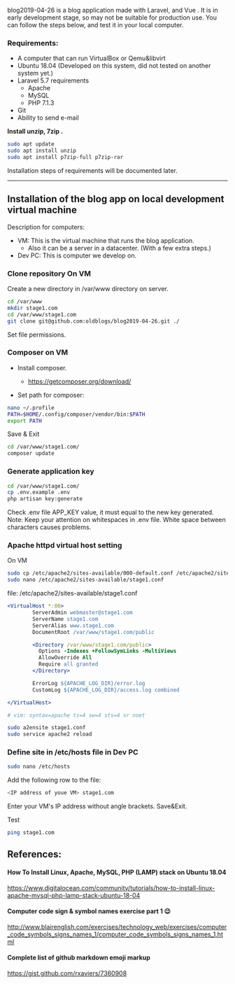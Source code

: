 blog2019-04-26 is a blog application made with Laravel, and Vue . It is in early development stage, so may not be suitable for production use. You can follow the steps below, and test it in your local computer.

### Requirements:
- A computer that can run VirtualBox or Qemu&libvirt
- Ubuntu 18.04 (Developed on this system, did not tested on another system yet.)
- Laravel 5.7 requirements
  - Apache
  - MySQL
  - PHP 7.1.3
- Git
- Ability to send e-mail

**Install unzip, 7zip .**

```bash
sudo apt update
sudo apt install unzip
sudo apt install p7zip-full p7zip-rar
```
Installation steps of requirements will be documented later.

---
## Installation of the blog app on local development virtual machine

Description for computers:
  - VM: This is the virtual machine that runs the blog application.
    - Also it can be a server in a datacenter. (With a few extra steps.)
  - Dev PC: This is computer we develop on. 

### Clone repository On VM

Create a new directory in /var/www directory on server.
```bash
cd /var/www
mkdir stage1.com
cd /var/www/stage1.com
git clone git@github.com:oldblogs/blog2019-04-26.git ./
```

Set file permissions.

### Composer on VM
- Install composer.
  - https://getcomposer.org/download/

- Set path for composer:

```bash
nano ~/.profile
PATH=$HOME/.config/composer/vendor/bin:$PATH
export PATH
```
Save & Exit

```bash
cd /var/www/stage1.com/
composer update
```

### Generate application key
```bash
cd /var/www/stage1.com/
cp .env.example .env
php artisan key:generate
```
Check .env file APP_KEY value, it must equal to the new key generated. 
Note: Keep your attention on whitespaces in .env file. White space between characters causes problems.

### Apache httpd virtual host setting
On VM

```bash
sudo cp /etc/apache2/sites-available/000-default.conf /etc/apache2/sites-available/stage1.conf
sudo nano /etc/apache2/sites-available/stage1.conf
```
file: /etc/apache2/sites-available/stage1.conf
```apache
<VirtualHost *:80>
        ServerAdmin webmaster@stage1.com
        ServerName stage1.com
        ServerAlias www.stage1.com
        DocumentRoot /var/www/stage1.com/public

        <Directory /var/www/stage1.com/public>
          Options -Indexes +FollowSymLinks -MultiViews
          AllowOverride All
          Require all granted
        </Directory>

        ErrorLog ${APACHE_LOG_DIR}/error.log
        CustomLog ${APACHE_LOG_DIR}/access.log combined

</VirtualHost>

# vim: syntax=apache ts=4 sw=4 sts=4 sr noet
```

```bash
sudo a2ensite stage1.conf
sudo service apache2 reload
```

### Define site in /etc/hosts file in Dev PC

```bash
sudo nano /etc/hosts
```
Add the following row to the file:
```bash
<IP address of youe VM> stage1.com
```
Enter your VM's IP address without angle brackets. Save&Exit.

Test

```bash
ping stage1.com
```






References:
---
#### How To Install Linux, Apache, MySQL, PHP (LAMP) stack on Ubuntu 18.04
https://www.digitalocean.com/community/tutorials/how-to-install-linux-apache-mysql-php-lamp-stack-ubuntu-18-04

#### Computer code sign & symbol names exercise part 1 :wink:
http://www.blairenglish.com/exercises/technology_web/exercises/computer_code_symbols_signs_names_1/computer_code_symbols_signs_names_1.html

#### Complete list of github markdown emoji markup 
https://gist.github.com/rxaviers/7360908
